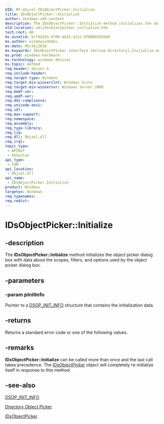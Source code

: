```yaml
---
UID: NF:objsel.IDsObjectPicker.Initialize
title: IDsObjectPicker::Initialize
author: windows-sdk-content
description: The IDsObjectPicker::Initialize method initializes the object picker dialog box with data about the scopes, filters, and options used by the object picker dialog box.
old-location: ad\idsobjectpicker_initialize.htm
tech.root: AD
ms.assetid: bcf4d283-6709-4425-a122-8f0808502b58
ms.author: windowssdkdev
ms.date: 09/26/2018
ms.keywords: IDsObjectPicker interface [Active Directory],Initialize method, IDsObjectPicker.Initialize, IDsObjectPicker::Initialize, Initialize, Initialize method [Active Directory], Initialize method [Active Directory],IDsObjectPicker interface, _glines_idsobjectpicker_initialize, ad.idsobjectpicker__initialize, ad.idsobjectpicker_initialize, objsel/IDsObjectPicker::Initialize
ms.prod: windows-hardware
ms.technology: windows-devices
ms.topic: method
req.header: objsel.h
req.include-header: 
req.target-type: Windows
req.target-min-winverclnt: Windows Vista
req.target-min-winversvr: Windows Server 2008
req.kmdf-ver: 
req.umdf-ver: 
req.ddi-compliance: 
req.unicode-ansi: 
req.idl: 
req.max-support: 
req.namespace: 
req.assembly: 
req.type-library: 
req.lib: 
req.dll: Objsel.dll
req.irql: 
topic_type:
 - APIRef
 - kbSyntax
api_type:
 - COM
api_location:
 - Objsel.dll
api_name:
 - IDsObjectPicker.Initialize
product: Windows
targetos: Windows
req.typenames: 
req.redist: 
---
```


# IDsObjectPicker::Initialize


## -description


The <b>IDsObjectPicker::Initialize</b> method initializes the object picker dialog box with data about the scopes, filters, and options used by the object picker dialog box.


## -parameters




### -param pInitInfo

Pointer to a 
<a href="https://msdn.microsoft.com/6d070185-e0b6-4c24-9941-95bca2f33192">DSOP_INIT_INFO</a> structure that contains the initialization data.


## -returns



Returns a standard error code or one of the following values.




## -remarks



<b>IDsObjectPicker::Initialize</b> can be called more than once and the last call takes precedence. The <a href="https://msdn.microsoft.com/f2f9da7d-7a09-4b49-a750-078a4573e213">IDsObjectPicker</a> object will completely re-initialize itself in response  to this method.




## -see-also




<a href="https://msdn.microsoft.com/6d070185-e0b6-4c24-9941-95bca2f33192">DSOP_INIT_INFO</a>



<a href="https://msdn.microsoft.com/5b3e5d71-afd2-49db-b3a2-f9a49f0b2b3a">Directory Object Picker</a>



<a href="https://msdn.microsoft.com/f2f9da7d-7a09-4b49-a750-078a4573e213">IDsObjectPicker</a>
 

 

